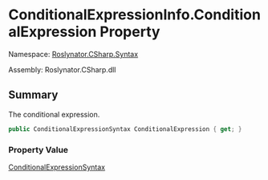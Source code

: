 # ConditionalExpressionInfo\.ConditionalExpression Property

Namespace: [Roslynator.CSharp.Syntax](../../README.md)

Assembly: Roslynator\.CSharp\.dll

## Summary

The conditional expression\.

```csharp
public ConditionalExpressionSyntax ConditionalExpression { get; }
```

### Property Value

[ConditionalExpressionSyntax](https://docs.microsoft.com/en-us/dotnet/api/microsoft.codeanalysis.csharp.syntax.conditionalexpressionsyntax)


